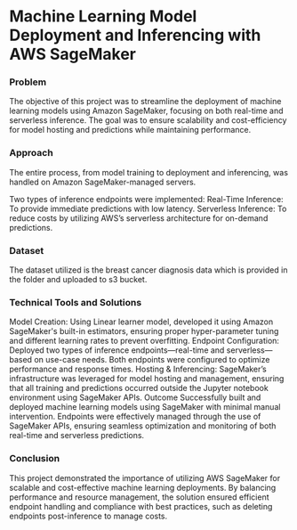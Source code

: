 # Machine Learning Model Deployment and Inferencing with AWS SageMaker
### Problem
The objective of this project was to streamline the deployment of machine learning models using Amazon SageMaker, focusing on both real-time and serverless inference. The goal was to ensure scalability and cost-efficiency for model hosting and predictions while maintaining performance.

### Approach
The entire process, from model training to deployment and inferencing, was handled on Amazon SageMaker-managed servers. 

Two types of inference endpoints were implemented:
Real-Time Inference: To provide immediate predictions with low latency.
Serverless Inference: To reduce costs by utilizing AWS’s serverless architecture for on-demand predictions.

### Dataset
The dataset utilized is the breast cancer diagnosis data which is provided in the folder and uploaded to s3 bucket.

### Technical Tools and Solutions
Model Creation: Using Linear learner model, developed it using Amazon SageMaker's built-in estimators, ensuring proper hyper-parameter tuning and different learning rates to prevent overfitting.
Endpoint Configuration: Deployed two types of inference endpoints—real-time and serverless—based on use-case needs. Both endpoints were configured to optimize performance and response times.
Hosting & Inferencing: SageMaker’s infrastructure was leveraged for model hosting and management, ensuring that all training and predictions occurred outside the Jupyter notebook environment using SageMaker APIs.
Outcome
Successfully built and deployed machine learning models using SageMaker with minimal manual intervention.
Endpoints were effectively managed through the use of SageMaker APIs, ensuring seamless optimization and monitoring of both real-time and serverless predictions.
### Conclusion
This project demonstrated the importance of utilizing AWS SageMaker for scalable and cost-effective machine learning deployments. By balancing performance and resource management, the solution ensured efficient endpoint handling and compliance with best practices, such as deleting endpoints post-inference to manage costs.

